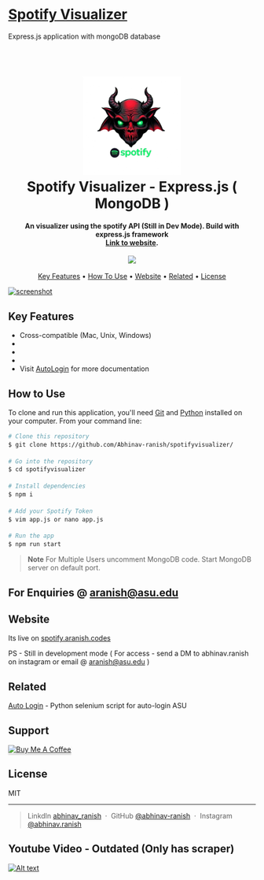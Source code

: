 # <a href = 'https://spotify.aranish.codes'> Spotify Visualizer </a> 
Express.js application with mongoDB database

<h1 align="center">
  <br>
  <img src="https://github.com/Abhinav-ranish/spotifyvisualizer/blob/main/public/logo.png" alt="ASU" width="200">
  <br>
  Spotify Visualizer - Express.js ( MongoDB )
  <br>
</h1>

<h4 align="center">An visualizer using the spotify API (Still in Dev Mode). Build with express.js framework <br> <a href="https://spotify.aranish.codes" target="_blank">Link to website</a>.</h4>

<p align="center">
  <a href="https://www.paypal.me/aranish911">
    <img src="https://img.shields.io/badge/$-donate-ff69b4.svg?maxAge=2592000&amp;style=flat">
  </a>
</p>

<p align="center">
  <a href="#key-features">Key Features</a> •
  <a href="#how-to-use">How To Use</a> •
  <a href="#website">Website</a> •
  <a href="#related">Related</a> •
  <a href="#license">License</a>
</p>

[![screenshot](https://img.youtube.com/vi/SxLpP7ES3-o/0.jpg)](https://youtu.be/SxLpP7ES3-o)

## Key Features
* Cross-compatible (Mac, Unix, Windows)
*
*
*
* Visit [AutoLogin](https://github.com/Abhinav-ranish/ASU-Autologin) for more documentation

## How to Use
To clone and run this application, you'll need [Git](https://git-scm.com) and [Python](https://www.python.org/) installed on your computer. From your command line:

```bash
# Clone this repository
$ git clone https://github.com/Abhinav-ranish/spotifyvisualizer/

# Go into the repository
$ cd spotifyvisualizer

# Install dependencies
$ npm i

# Add your Spotify Token
$ vim app.js or nano app.js

# Run the app
$ npm run start
```

> **Note**
> For Multiple Users uncomment MongoDB code. Start MongoDB server on default port.



## For Enquiries @ aranish@asu.edu 

## Website

Its live on <a href = 'https://spotify.aranish.codes'> spotify.aranish.codes </a>

PS - Still in development mode ( For access - send a DM to abhinav.ranish on instagram or email @ aranish@asu.edu )


## Related

[Auto Login](https://github.com/Abhinav-ranish/ASU-Autologin) - Python selenium script for auto-login ASU

## Support

<a href="https://paypal.me/aranish911" target="_blank"><img src="https://www.buymeacoffee.com/assets/img/custom_images/purple_img.png" alt="Buy Me A Coffee" style="height: 41px !important;width: 174px !important;box-shadow: 0px 3px 2px 0px rgba(190, 190, 190, 0.5) !important;-webkit-box-shadow: 0px 3px 2px 0px rgba(190, 190, 190, 0.5) !important;" ></a>


## License

MIT

---

> LinkdIn [abhinav_ranish](https://www.linkedin.com/in/abhinavranish/) &nbsp;&middot;&nbsp;
> GitHub [@abhinav-ranish](https://github.com/abhinav-ranish) &nbsp;&middot;&nbsp;
> Instagram [@abhinav.ranish](https://instagram.com/abhinav.ranish)



## Youtube Video - Outdated (Only has scraper)
[![Alt text](https://img.youtube.com/vi/Rb7f3m1Acos/0.jpg)](https://youtu.be/Rb7f3m1Acos)
